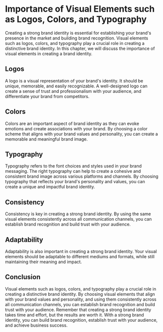 # Importance of Visual Elements such as Logos, Colors, and Typography

Creating a strong brand identity is essential for establishing your brand's presence in the market and building brand recognition. Visual elements such as logos, colors, and typography play a crucial role in creating a distinctive brand identity. In this chapter, we will discuss the importance of visual elements in creating a brand identity.

Logos
-----

A logo is a visual representation of your brand's identity. It should be unique, memorable, and easily recognizable. A well-designed logo can create a sense of trust and professionalism with your audience, and differentiate your brand from competitors.

Colors
------

Colors are an important aspect of brand identity as they can evoke emotions and create associations with your brand. By choosing a color scheme that aligns with your brand values and personality, you can create a memorable and meaningful brand image.

Typography
----------

Typography refers to the font choices and styles used in your brand messaging. The right typography can help to create a cohesive and consistent brand image across various platforms and channels. By choosing typography that reflects your brand's personality and values, you can create a unique and impactful brand identity.

Consistency
-----------

Consistency is key in creating a strong brand identity. By using the same visual elements consistently across all communication channels, you can establish brand recognition and build trust with your audience.

Adaptability
------------

Adaptability is also important in creating a strong brand identity. Your visual elements should be adaptable to different mediums and formats, while still maintaining their meaning and impact.

Conclusion
----------

Visual elements such as logos, colors, and typography play a crucial role in creating a distinctive brand identity. By choosing visual elements that align with your brand values and personality, and using them consistently across all communication channels, you can establish brand recognition and build trust with your audience. Remember that creating a strong brand identity takes time and effort, but the results are worth it. With a strong brand identity, you can build brand recognition, establish trust with your audience, and achieve business success.


